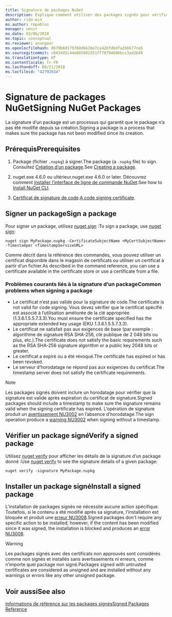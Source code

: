 ```yaml
---
title: Signature de packages NuGet
description: Explique comment utiliser des packages signés pour vérifier l’intégrité du contenu.
author: rido-min
ms.author: rmpablos
manager: unnir
ms.date: 03/06/2018
ms.topic: conceptual
ms.reviewer: anangaur
ms.openlocfilehash: 0679b60179760d6626e7ce42bfdbdfa266677ce6
ms.sourcegitcommit: c643dd2c44e085601551ff7079d696bcc3ad2b49
ms.translationtype: HT
ms.contentlocale: fr-FR
ms.lasthandoff: 08/21/2018
ms.locfileid: "42792934"
---
```

# <a name="signing-nuget-packages"></a><span data-ttu-id="25332-103">Signature de packages NuGet</span><span class="sxs-lookup"><span data-stu-id="25332-103">Signing NuGet Packages</span></span>

<span data-ttu-id="25332-104">La signature d’un package est un processus qui garantit que le package n’a pas été modifié depuis sa création.</span><span class="sxs-lookup"><span data-stu-id="25332-104">Signing a package is a process that makes sure the package has not been modified since its creation.</span></span>

## <a name="prerequisites"></a><span data-ttu-id="25332-105">Prérequis</span><span class="sxs-lookup"><span data-stu-id="25332-105">Prerequisites</span></span>

1. <span data-ttu-id="25332-106">Package (fichier `.nupkg`) à signer.</span><span class="sxs-lookup"><span data-stu-id="25332-106">The package (a `.nupkg` file) to sign.</span></span> <span data-ttu-id="25332-107">Consultez [Création d’un package](creating-a-package.md).</span><span class="sxs-lookup"><span data-stu-id="25332-107">See [Creating a package](creating-a-package.md).</span></span>

1. <span data-ttu-id="25332-108">nuget.exe 4.6.0 ou ultérieur.</span><span class="sxs-lookup"><span data-stu-id="25332-108">nuget.exe 4.6.0 or later.</span></span> <span data-ttu-id="25332-109">Découvrez comment [installer l’interface de ligne de commande NuGet](../install-nuget-client-tools.md#nugetexe-cli).</span><span class="sxs-lookup"><span data-stu-id="25332-109">See how to [Install NuGet CLI](../install-nuget-client-tools.md#nugetexe-cli).</span></span>

1. <span data-ttu-id="25332-110">[Certificat de signature de code](../reference/signed-packages-reference.md#get-a-code-signing-certificate).</span><span class="sxs-lookup"><span data-stu-id="25332-110">[A code signing certificate](../reference/signed-packages-reference.md#get-a-code-signing-certificate).</span></span>

## <a name="sign-a-package"></a><span data-ttu-id="25332-111">Signer un package</span><span class="sxs-lookup"><span data-stu-id="25332-111">Sign a package</span></span>

<span data-ttu-id="25332-112">Pour signer un package, utilisez [nuget sign](../tools/cli-ref-sign.md) :</span><span class="sxs-lookup"><span data-stu-id="25332-112">To sign a package, use [nuget sign](../tools/cli-ref-sign.md):</span></span>

```cli
nuget sign MyPackage.nupkg -CertificateSubjectName <MyCertSubjectName> -Timestamper <TimestampServiceURL>
```

<span data-ttu-id="25332-113">Comme décrit dans la référence des commandes, vous pouvez utiliser un certificat disponible dans le magasin de certificats ou utiliser un certificat à partir d’un fichier.</span><span class="sxs-lookup"><span data-stu-id="25332-113">As described in the command reference, you can use a certificate available in the certificate store or use a certificate from a file.</span></span>

### <a name="common-problems-when-signing-a-package"></a><span data-ttu-id="25332-114">Problèmes courants liés à la signature d’un package</span><span class="sxs-lookup"><span data-stu-id="25332-114">Common problems when signing a package</span></span>

- <span data-ttu-id="25332-115">Le certificat n’est pas valide pour la signature de code.</span><span class="sxs-lookup"><span data-stu-id="25332-115">The certificate is not valid for code signing.</span></span> <span data-ttu-id="25332-116">Vous devez vérifier que le certificat spécifié est associé à l’utilisation améliorée de la clé appropriée (1.3.6.1.5.5.7.3.3).</span><span class="sxs-lookup"><span data-stu-id="25332-116">You must ensure the certificate specified has the appropriate extended key usage (EKU 1.3.6.1.5.5.7.3.3).</span></span>
- <span data-ttu-id="25332-117">Le certificat ne satisfait pas aux exigences de base (par exemple : algorithme de signature RSA SHA-256, clé publique de 2 048 bits ou plus, etc.).</span><span class="sxs-lookup"><span data-stu-id="25332-117">The certificate does not satisfy the basic requirements such as the RSA SHA-256 signature algorithm or a public key 2048 bits or greater.</span></span>
- <span data-ttu-id="25332-118">Le certificat a expiré ou a été révoqué.</span><span class="sxs-lookup"><span data-stu-id="25332-118">The certificate has expired or has been revoked.</span></span>
- <span data-ttu-id="25332-119">Le serveur d’horodatage ne répond pas aux exigences du certificat.</span><span class="sxs-lookup"><span data-stu-id="25332-119">The timestamp server does not satisfy the certificate requirements.</span></span>

> [!Note]
> <span data-ttu-id="25332-120">Les packages signés doivent inclure un horodatage pour vérifier que la signature est valide après expiration du certificat de signature.</span><span class="sxs-lookup"><span data-stu-id="25332-120">Signed packages should include a timestamp to make sure the signature remains valid when the signing certificate has expired.</span></span> <span data-ttu-id="25332-121">L’opération de signature produit un [avertissement NU3002](../reference/errors-and-warnings/NU3002.md) en l’absence d’horodatage.</span><span class="sxs-lookup"><span data-stu-id="25332-121">The sign operation produce a [warning NU3002](../reference/errors-and-warnings/NU3002.md) when signing without a timestamp.</span></span>

## <a name="verify-a-signed-package"></a><span data-ttu-id="25332-122">Vérifier un package signé</span><span class="sxs-lookup"><span data-stu-id="25332-122">Verify a signed package</span></span>

<span data-ttu-id="25332-123">Utilisez [nuget verify](../tools/cli-ref-verify.md) pour afficher les détails de la signature d’un package donné :</span><span class="sxs-lookup"><span data-stu-id="25332-123">Use [nuget verify](../tools/cli-ref-verify.md) to see the signature details of a given package:</span></span>

```cli
nuget verify -signature MyPackage.nupkg
```

## <a name="install-a-signed-package"></a><span data-ttu-id="25332-124">Installer un package signé</span><span class="sxs-lookup"><span data-stu-id="25332-124">Install a signed package</span></span>

<span data-ttu-id="25332-125">L’installation de packages signés ne nécessite aucune action spécifique. Toutefois, si le contenu a été modifié après sa signature, l’installation est bloquée et produit une [erreur NU3008](../reference/errors-and-warnings/NU3008.md).</span><span class="sxs-lookup"><span data-stu-id="25332-125">Signed packages don't require any specific action to be installed; however, if the content has been modified since it was signed, the installation is blocked and produces an [error NU3008](../reference/errors-and-warnings/NU3008.md).</span></span>

> [!Warning]
> <span data-ttu-id="25332-126">Les packages signés avec des certificats non approuvés sont considérés comme non signés et installés sans avertissements ni erreurs, comme n’importe quel package non signé.</span><span class="sxs-lookup"><span data-stu-id="25332-126">Packages signed with untrusted certificates are considered as unsigned and are installed without any warnings or errors like any other unsigned package.</span></span>

## <a name="see-also"></a><span data-ttu-id="25332-127">Voir aussi</span><span class="sxs-lookup"><span data-stu-id="25332-127">See also</span></span>

[<span data-ttu-id="25332-128">Informations de référence sur les packages signés</span><span class="sxs-lookup"><span data-stu-id="25332-128">Signed Packages Reference</span></span>](../reference/Signed-Packages-Reference.md)
